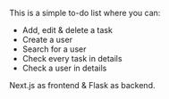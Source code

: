 This is a simple to-do list where you can:

- Add, edit & delete a task
- Create a user
- Search for a user
- Check every task in details
- Check a user in details

Next.js as frontend & Flask as backend.
